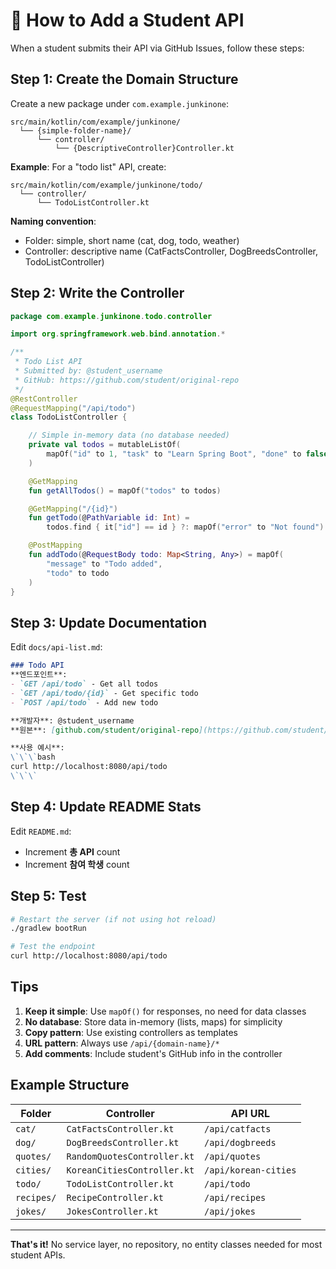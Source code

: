 # 📝 How to Add a Student API

When a student submits their API via GitHub Issues, follow these steps:

## Step 1: Create the Domain Structure

Create a new package under `com.example.junkinone`:

```
src/main/kotlin/com/example/junkinone/
  └── {simple-folder-name}/
      └── controller/
          └── {DescriptiveController}Controller.kt
```

**Example**: For a "todo list" API, create:
```
src/main/kotlin/com/example/junkinone/todo/
  └── controller/
      └── TodoListController.kt
```

**Naming convention**:
- Folder: simple, short name (cat, dog, todo, weather)
- Controller: descriptive name (CatFactsController, DogBreedsController, TodoListController)

## Step 2: Write the Controller

```kotlin
package com.example.junkinone.todo.controller

import org.springframework.web.bind.annotation.*

/**
 * Todo List API
 * Submitted by: @student_username
 * GitHub: https://github.com/student/original-repo
 */
@RestController
@RequestMapping("/api/todo")
class TodoListController {

    // Simple in-memory data (no database needed)
    private val todos = mutableListOf(
        mapOf("id" to 1, "task" to "Learn Spring Boot", "done" to false)
    )

    @GetMapping
    fun getAllTodos() = mapOf("todos" to todos)

    @GetMapping("/{id}")
    fun getTodo(@PathVariable id: Int) =
        todos.find { it["id"] == id } ?: mapOf("error" to "Not found")

    @PostMapping
    fun addTodo(@RequestBody todo: Map<String, Any>) = mapOf(
        "message" to "Todo added",
        "todo" to todo
    )
}
```

## Step 3: Update Documentation

Edit `docs/api-list.md`:

```markdown
### Todo API
**엔드포인트**:
- `GET /api/todo` - Get all todos
- `GET /api/todo/{id}` - Get specific todo
- `POST /api/todo` - Add new todo

**개발자**: @student_username
**원본**: [github.com/student/original-repo](https://github.com/student/original-repo)

**사용 예시**:
\`\`\`bash
curl http://localhost:8080/api/todo
\`\`\`
```

## Step 4: Update README Stats

Edit `README.md`:
- Increment **총 API** count
- Increment **참여 학생** count

## Step 5: Test

```bash
# Restart the server (if not using hot reload)
./gradlew bootRun

# Test the endpoint
curl http://localhost:8080/api/todo
```

## Tips

1. **Keep it simple**: Use `mapOf()` for responses, no need for data classes
2. **No database**: Store data in-memory (lists, maps) for simplicity
3. **Copy pattern**: Use existing controllers as templates
4. **URL pattern**: Always use `/api/{domain-name}/*`
5. **Add comments**: Include student's GitHub info in the controller

## Example Structure

| Folder | Controller | API URL |
|--------|-----------|---------|
| `cat/` | `CatFactsController.kt` | `/api/catfacts` |
| `dog/` | `DogBreedsController.kt` | `/api/dogbreeds` |
| `quotes/` | `RandomQuotesController.kt` | `/api/quotes` |
| `cities/` | `KoreanCitiesController.kt` | `/api/korean-cities` |
| `todo/` | `TodoListController.kt` | `/api/todo` |
| `recipes/` | `RecipeController.kt` | `/api/recipes` |
| `jokes/` | `JokesController.kt` | `/api/jokes` |

---

**That's it!** No service layer, no repository, no entity classes needed for most student APIs.